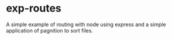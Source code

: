 # exp-routes
A simple example of routing with node using express and a simple application of pagnition to sort files.

